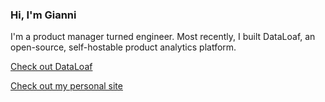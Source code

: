 ### Hi, I'm Gianni

I'm a product manager turned engineer. Most recently, I built DataLoaf, an open-source, self-hostable product analytics platform.

[Check out DataLoaf](data-loaf.com)

[Check out my personal site](giannibarber.com)

<!--
**giannibarber/giannibarber** is a ✨ _special_ ✨ repository because its `README.md` (this file) appears on your GitHub profile.

Here are some ideas to get you started:

- 🔭 I’m currently working on ...
- 🌱 I’m currently learning ...
- 👯 I’m looking to collaborate on ...
- 🤔 I’m looking for help with ...
- 💬 Ask me about ...
- 📫 How to reach me: ...
- 😄 Pronouns: ...
- ⚡ Fun fact: ...
-->
